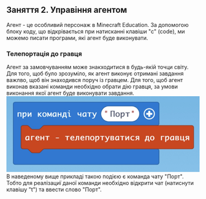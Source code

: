 ## Заняття 2. Управіння агентом
Агент - це особливий персонаж в Minecraft Education. За допомогою блоку коду, що відкрівається при натисканні клавіши "с" (code), ми можемо писати програми, які агент буде виконувати.
### Телепортація до гравця
Агент за замовчуванням може знакходитися в будь-якій точци світу. Для того, щоб було зрозуміло, як агент виконує отримані завдання важлво, щоб він знаходився поруч із гравцем. Для того, щоб агент виконав вказані команди необхідно обрати дію гравця, за умови виконання якої агент буде виконувати завдання.
<img src = "img/teleport.jpg">
В наведеному вище прикладі такою подією є команда чату "Порт".  
Тобто для реалізациї даної команди необхідно відкрити чат (натиснути клавішу "t") та ввести слово "Порт".